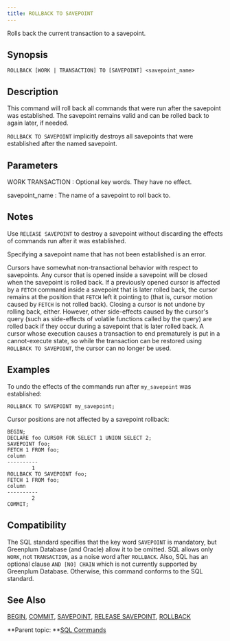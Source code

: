 ```yaml
---
title: ROLLBACK TO SAVEPOINT 
---
```


Rolls back the current transaction to a savepoint.

## <a id="section2"></a>Synopsis 

``` {#sql_command_synopsis}
ROLLBACK [WORK | TRANSACTION] TO [SAVEPOINT] <savepoint_name>
```

## <a id="section3"></a>Description 

This command will roll back all commands that were run after the savepoint was established. The savepoint remains valid and can be rolled back to again later, if needed.

`ROLLBACK TO SAVEPOINT` implicitly destroys all savepoints that were established after the named savepoint.

## <a id="section4"></a>Parameters 

WORK
TRANSACTION
:   Optional key words. They have no effect.

savepoint\_name
:   The name of a savepoint to roll back to.

## <a id="section5"></a>Notes 

Use `RELEASE SAVEPOINT` to destroy a savepoint without discarding the effects of commands run after it was established.

Specifying a savepoint name that has not been established is an error.

Cursors have somewhat non-transactional behavior with respect to savepoints. Any cursor that is opened inside a savepoint will be closed when the savepoint is rolled back. If a previously opened cursor is affected by a `FETCH` command inside a savepoint that is later rolled back, the cursor remains at the position that `FETCH` left it pointing to \(that is, cursor motion caused by `FETCH` is not rolled back\). Closing a cursor is not undone by rolling back, either. However, other side-effects caused by the cursor's query \(such as side-effects of volatile functions called by the query\) are rolled back if they occur during a savepoint that is later rolled back. A cursor whose execution causes a transaction to end prematurely is put in a cannot-execute state, so while the transaction can be restored using `ROLLBACK TO SAVEPOINT`, the cursor can no longer be used.

## <a id="section6"></a>Examples 

To undo the effects of the commands run after `my_savepoint` was established:

```
ROLLBACK TO SAVEPOINT my_savepoint;
```

Cursor positions are not affected by a savepoint rollback:

```
BEGIN;
DECLARE foo CURSOR FOR SELECT 1 UNION SELECT 2;
SAVEPOINT foo;
FETCH 1 FROM foo;
column 
----------
        1
ROLLBACK TO SAVEPOINT foo;
FETCH 1 FROM foo;
column 
----------
        2
COMMIT;
```

## <a id="section7"></a>Compatibility 

The SQL standard specifies that the key word `SAVEPOINT` is mandatory, but Greenplum Database \(and Oracle\) allow it to be omitted. SQL allows only `WORK`, not `TRANSACTION`, as a noise word after `ROLLBACK`. Also, SQL has an optional clause `AND [NO] CHAIN` which is not currently supported by Greenplum Database. Otherwise, this command conforms to the SQL standard.

## <a id="section8"></a>See Also 

[BEGIN](BEGIN.html), [COMMIT](COMMIT.html), [SAVEPOINT](SAVEPOINT.html), [RELEASE SAVEPOINT](RELEASE_SAVEPOINT.html), [ROLLBACK](ROLLBACK.html)

**Parent topic: **[SQL Commands](../sql_commands/sql_ref.html)

